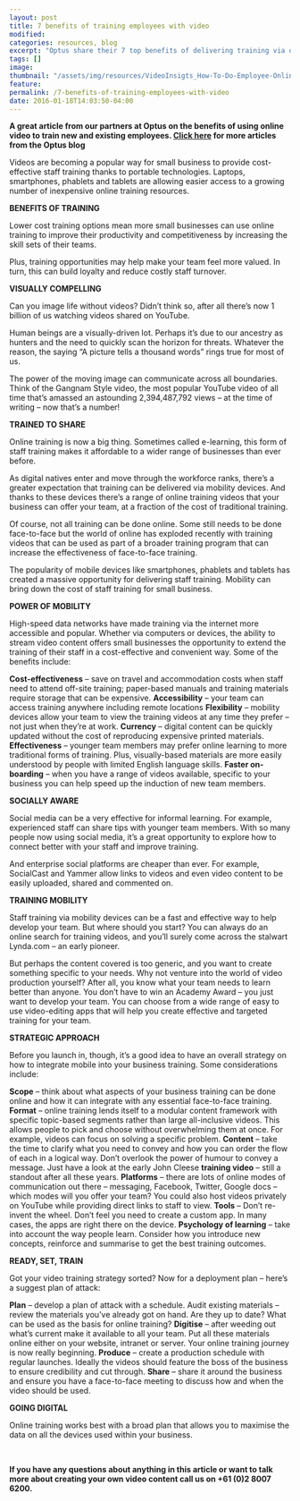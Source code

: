 ```yaml
---
layout: post
title: 7 benefits of training employees with video
modified:
categories: resources, blog
excerpt: "Optus share their 7 top benefits of delivering training via online video. Advancing technology on multiple devices available makes video the perfect choice! "
tags: []
image:
thumbnail: "/assets/img/resources/VideoInsigts_How-To-Do-Employee-Online-Training-Using-Video.jpg"
feature:
permalink: /7-benefits-of-training-employees-with-video
date: 2016-01-18T14:03:50-04:00
---
```

<strong>A great article from our partners at Optus on the benefits of using online video to train new and existing employees. <a href="https://blog.optus.com.au/how-to/employee-online-training-video/" target="_blank">Click here</a> for more articles from the Optus blog</strong>

Videos are becoming a popular way for small business to provide cost-effective staff training thanks to portable technologies. Laptops, smartphones, phablets and tablets are allowing easier access to a growing number of inexpensive online training resources.

<strong>BENEFITS OF TRAINING</strong>

Lower cost training options mean more small businesses can use online training to improve their productivity and competitiveness by increasing the skill sets of their teams.

Plus, training opportunities may help make your team feel more valued. In turn, this can build loyalty and reduce costly staff turnover.

<strong>VISUALLY COMPELLING</strong>

Can you image life without videos? Didn’t think so, after all there’s now 1 billion of us watching videos shared on YouTube.

Human beings are a visually-driven lot. Perhaps it’s due to our ancestry as hunters and the need to quickly scan the horizon for threats. Whatever the reason, the saying “A picture tells a thousand words” rings true for most of us.

The power of the moving image can communicate across all boundaries. Think of the Gangnam Style video, the most popular YouTube video of all time that’s amassed an astounding 2,394,487,792 views – at the time of writing – now that’s a number!

<strong>TRAINED TO SHARE</strong>

Online training is now a big thing. Sometimes called e-learning, this form of staff training makes it affordable to a wider range of businesses than ever before.

As digital natives enter and move through the workforce ranks, there’s a greater expectation that training can be delivered via mobility devices. And thanks to these devices there’s a range of online training videos that your business can offer your team, at a fraction of the cost of traditional training.

Of course, not all training can be done online. Some still needs to be done face-to-face but the world of online has exploded recently with training videos that can be used as part of a broader training program that can increase the effectiveness of face-to-face training.

The popularity of mobile devices like smartphones, phablets and tablets has created a massive opportunity for delivering staff training. Mobility can bring down the cost of staff training for small business.

<strong>POWER OF MOBILITY</strong>

High-speed data networks have made training via the internet more accessible and popular. Whether via computers or devices, the ability to stream video content offers small businesses the opportunity to extend the training of their staff in a cost-effective and convenient way. Some of the benefits include:

<strong>Cost-effectiveness</strong> – save on travel and accommodation costs when staff need to attend off-site training; paper-based manuals and training materials require storage that can be expensive.
<strong>Accessibility</strong> – your team can access training anywhere including remote locations
<strong>Flexibility</strong> – mobility devices allow your team to view the training videos at any time they prefer – not just when they’re at work.
<strong>Currency</strong> – digital content can be quickly updated without the cost of reproducing expensive printed materials.
<strong>Effectiveness</strong> – younger team members may prefer online learning to more traditional forms of training. Plus, visually-based materials are more easily understood by people with limited English language skills.
<strong>Faster on-boarding</strong> – when you have a range of videos available, specific to your business you can help speed up the induction of new team members.

<strong>SOCIALLY AWARE</strong>

Social media can be a very effective for informal learning. For example, experienced staff can share tips with younger team members. With so many people now using social media, it’s a great opportunity to explore how to connect better with your staff and improve training.

And enterprise social platforms are cheaper than ever. For example, SocialCast and Yammer allow links to videos and even video content to be easily uploaded, shared and commented on.

<strong>TRAINING MOBILITY</strong>

Staff training via mobility devices can be a fast and effective way to help develop your team. But where should you start? You can always do an online search for training videos, and you’ll surely come across the stalwart Lynda.com – an early pioneer.

But perhaps the content covered is too generic, and you want to create something specific to your needs. Why not venture into the world of video production yourself? After all, you know what your team needs to learn better than anyone. You don’t have to win an Academy Award – you just want to develop your team. You can choose from a wide range of easy to use video-editing apps that will help you create effective and targeted training for your team.

<strong>STRATEGIC APPROACH</strong>

Before you launch in, though, it’s a good idea to have an overall strategy on how to integrate mobile into your business training. Some considerations include:

<strong>Scope</strong> – think about what aspects of your business training can be done online and how it can integrate with any essential face-to-face training.
<strong>Format</strong> – online training lends itself to a modular content framework with specific topic-based segments rather than large all-inclusive videos. This allows people to pick and choose without overwhelming them at once. For example, videos can focus on solving a specific problem.
<strong>Content</strong> – take the time to clarify what you need to convey and how you can order the flow of each in a logical way. Don’t overlook the power of humour to convey a message. Just have a look at the early John Cleese <strong>training video</strong> – still a standout after all these years.
<strong>Platforms</strong> – there are lots of online modes of communication out there – messaging, Facebook, Twitter, Google docs – which modes will you offer your team? You could also host videos privately on YouTube while providing direct links to staff to view.
<strong>Tools</strong> – Don’t re-invent the wheel. Don’t feel you need to create a custom app. In many cases, the apps are right there on the device.
<strong>Psychology of learning</strong> – take into account the way people learn. Consider how you introduce new concepts, reinforce and summarise to get the best training outcomes.

<strong>READY, SET, TRAIN</strong>

Got your video training strategy sorted? Now for a deployment plan – here’s a suggest plan of attack:

<strong>Plan</strong> – develop a plan of attack with a schedule.
Audit existing materials – review the materials you’ve already got on hand. Are they up to date? What can be used as the basis for online training?
<strong>Digitise</strong> – after weeding out what’s current make it available to all your team. Put all these materials online either on your website, intranet or server. Your online training journey is now really beginning.
<strong>Produce</strong> – create a production schedule with regular launches. Ideally the videos should feature the boss of the business to ensure credibility and cut through.
<strong>Share</strong> – share it around the business and ensure you have a face-to-face meeting to discuss how and when the video should be used.

<strong>GOING DIGITAL</strong>

Online training works best with a broad plan that allows you to maximise the data on all the devices used within your business.

&nbsp;

<strong>If you have any questions about anything in this article or want to talk more about creating your own video content call us on +61 (0)2 8007 6200.</strong>